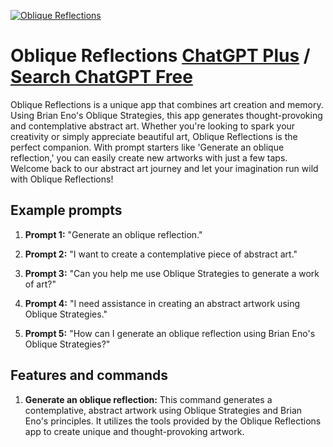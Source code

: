 
[![Oblique Reflections](https://files.oaiusercontent.com/file-EXD75MIuXyAjCsVNxWXUdP7n?se=2123-10-19T00%3A50%3A13Z&sp=r&sv=2021-08-06&sr=b&rscc=max-age%3D31536000%2C%20immutable&rscd=attachment%3B%20filename%3D0d88fd72-193c-4ca0-94d7-f922117b95e9.png&sig=rkM7iYZ29RVW4LbI8dvZPnNqWKWn37uJ8bo1RtP0nhE%3D)](https://chat.openai.com/g/g-o7rHxEMjd-oblique-reflections)

# Oblique Reflections [ChatGPT Plus](https://chat.openai.com/g/g-o7rHxEMjd-oblique-reflections) / [Search ChatGPT Free](https://gptcall.net/index.html#/?search=Oblique%20Reflections)

Oblique Reflections is a unique app that combines art creation and memory. Using Brian Eno's Oblique Strategies, this app generates thought-provoking and contemplative abstract art. Whether you're looking to spark your creativity or simply appreciate beautiful art, Oblique Reflections is the perfect companion. With prompt starters like 'Generate an oblique reflection,' you can easily create new artworks with just a few taps. Welcome back to our abstract art journey and let your imagination run wild with Oblique Reflections!

## Example prompts

1. **Prompt 1:** "Generate an oblique reflection."

2. **Prompt 2:** "I want to create a contemplative piece of abstract art."

3. **Prompt 3:** "Can you help me use Oblique Strategies to generate a work of art?"

4. **Prompt 4:** "I need assistance in creating an abstract artwork using Oblique Strategies."

5. **Prompt 5:** "How can I generate an oblique reflection using Brian Eno's Oblique Strategies?"

## Features and commands

1. **Generate an oblique reflection:** This command generates a contemplative, abstract artwork using Oblique Strategies and Brian Eno's principles. It utilizes the tools provided by the Oblique Reflections app to create unique and thought-provoking artwork.





